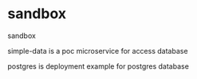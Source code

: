 # sandbox
sandbox

simple-data is a poc microservice for access database

postgres is deployment example for postgres database
